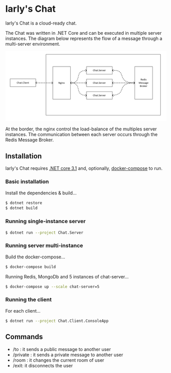 # Iarly's Chat

Iarly's Chat is a cloud-ready chat.

The Chat was written in .NET Core and can be executed in multiple server instances.
The diagram below represents the flow of a message through a multi-server environment.

![alt text](https://github.com/iarly/chat/raw/master/doc/model.png "The diagram below represents the flow of a message through a multi-server environment.")

At the border, the nginx control the load-balance of the multiples server instances. 
The communication between each server occurs through the Redis Message Broker.

## Installation

Iarly's Chat requires [.NET core 3.1](https://dotnet.microsoft.com/download) and, optionally, [docker-compose](https://docs.docker.com/compose/) to run.

### Basic installation

Install the dependencies & build...

```sh
$ dotnet restore
$ dotnet build
```

### Running single-instance server

```sh
$ dotnet run --project Chat.Server
```

### Running server multi-instance

Build the docker-compose...

```sh
$ docker-compose build
```

Running Redis, MongoDb and 5 instances of chat-server...

```sh
$ docker-compose up --scale chat-server=5
```

### Running the client

For each client...

```sh
$ dotnet run --project Chat.Client.ConsoleApp
```

## Commands

- /to <nickname> <message>: it sends a public message to another user
- /private <nickname> <message>: it sends a private message to another user
- /room <room>: it changes the current room of user
- /exit: it disconnects the user
